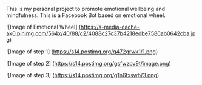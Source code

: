 This is my personal project to promote emotional wellbeing and mindfulness. This is a Facebook Bot based on emotional wheel. 

![Image of Emotional Wheel]
(https://s-media-cache-ak0.pinimg.com/564x/40/88/c2/4088c27c37b4218edbe7586ab0642cba.jpg)

![Image of step 1]
(https://s14.postimg.org/g472grwk1/1.png)

![Image of step 2]
(https://s14.postimg.org/gsfwzpv9t/image.png)

![Image of step 3]
(https://s14.postimg.org/g1n6txswh/3.png)
